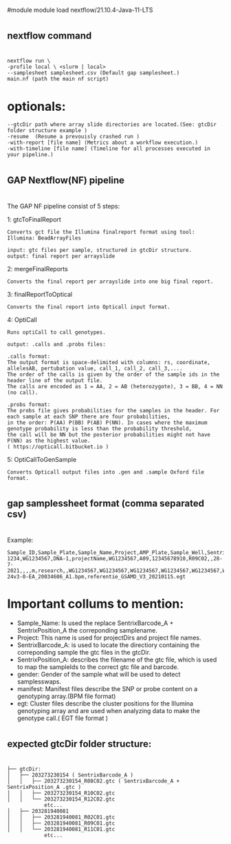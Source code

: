 #module
module load nextflow/21.10.4-Java-11-LTS

#
## nextflow command
#
```
nextflow run \
-profile local \ <slurm | local>
--samplesheet samplesheet.csv (Default gap samplesheet.)
main.nf (path the main nf script)
```

# optionals:
```
--gtcDir path where array slide directories are located.(See: gtcDir folder structure example )
-resume  (Resume a prevouisly crashed run )
-with-report [file name] (Metrics about a workflow execution.)
-with-timeline [file name] (Timeline for all processes executed in your pipeline.)
```

#
## GAP Nextflow(NF) pipeline
#

The GAP NF pipeline consist of 5 steps:

1: gtcToFinalReport

```
Converts gct file the Illumina finalreport format using tool: Illumina: BeadArrayFiles

input: gtc files per sample, structured in gtcDir structure.
output: final report per arrayslide
```

2: mergeFinalReports

```
Converts the final report per arrayslide into one big final report.
```

3: finalReportToOptical

```
Converts the final report into Opticall input format.
```

4: OptiCall

```
Runs optiCall to call genotypes.

output: .calls and .probs files:

.calls format:
The output format is space-delimited with columns: rs, coordinate, allelesAB, pertubation value, call_1, call_2, call_3,.... 
The order of the calls is given by the order of the sample ids in the header line of the output file. 
The calls are encoded as 1 = AA, 2 = AB (heterozygote), 3 = BB, 4 = NN (no call).

.probs format:
The probs file gives probabilities for the samples in the header. For each sample at each SNP there are four probabilities, 
in the order: P(AA) P(BB) P(AB) P(NN). In cases where the maximum genotype probability is less than the probability threshold, 
the call will be NN but the posterior probabilities might not have P(NN) as the highest value.
( https://opticall.bitbucket.io )

```

5: OptiCallToGenSample

```
Converts Opticall output files into .gen and .sample Oxford file format.
```

#
## gap samplessheet format (comma separated csv)
#

Example:
```
Sample_ID,Sample_Plate,Sample_Name,Project,AMP_Plate,Sample_Well,SentrixBarcode_A,SentrixPosition_A,Scanner,Date_Scan,Replicate,Parent1,Parent2,Gender,pipeline,owner,MA1,MA2,MSM,FMS,PM1,RA1,PB2,PB1,LX1,LX2,EML,SML,ATM,XC3,XC4,sampleType,manifest,egt
1234,WG1234567,DNA-1,projectName,WG1234567,A09,12345678910,R09C02,,28-7-2021,,,,m,research,,WG1234567,WG1234567,WG1234567,WG1234567,WG1234567,WG1234567,WG1234567,WG1234567,,,,,,,,GAP,GSAMD-24v3-0-EA_20034606_A1.bpm,referentie_GSAMD_V3_20210115.egt
```	

# Important collums to mention:

- Sample_Name: Is used the replace SentrixBarcode_A + SentrixPosition_A the correponding samplename.
- Project: This name is used for projectDirs and project file names.
- SentrixBarcode_A: is used to locate the directiory containing the correponding sample the gtc files in the gtcDir.
- SentrixPosition_A: describes the filename of the gtc file, which is used to map the sampleIds to the correct gtc file and barcode.
- gender: Gender of the sample what will be used to detect samplesswaps.
- manifest: Manifest files describe the SNP or probe content on a genotyping array.(BPM file format)
- egt: Cluster files describe the cluster positions for the Illumina genotyping array and
       are used when analyzing data to make the genotype call.( EGT file format )

#
## expected gtcDir folder structure:
#
```
├── gtcDir:
│   ├── 203273230154 ( SentrixBarcode_A )
│   │   ├── 203273230154_R08C02.gtc ( SentrixBarcode_A + SentrixPosition_A .gtc )
│   │   ├── 203273230154_R10C02.gtc
│   │   └── 203273230154_R12C02.gtc
            etc...
│   ├── 203281940081
│   │   ├── 203281940081_R02C01.gtc
│   │   ├── 203281940081_R09C01.gtc
│   │   └── 203281940081_R11C01.gtc
            etc...
```
